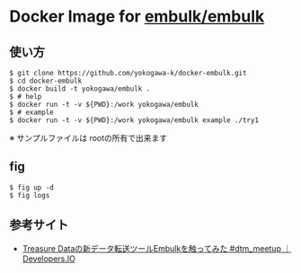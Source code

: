 Docker Image for [embulk/embulk](https://github.com/embulk/embulk#quick-start)
====

使い方
----

```console
$ git clone https://github.com/yokogawa-k/docker-embulk.git
$ cd docker-embulk
$ docker build -t yokogawa/embulk .
$ # help
$ docker run -t -v ${PWD}:/work yokogawa/embulk
$ # example
$ docker run -t -v ${PWD}:/work yokogawa/embulk example ./try1
```

※ サンプルファイルは rootの所有で出来ます

fig
----

```console
$ fig up -d
$ fig logs
```

参考サイト
----

- [Treasure Dataの新データ転送ツールEmbulkを触ってみた #dtm_meetup ｜ Developers.IO](http://dev.classmethod.jp/tool/embulk-ataglance/)

